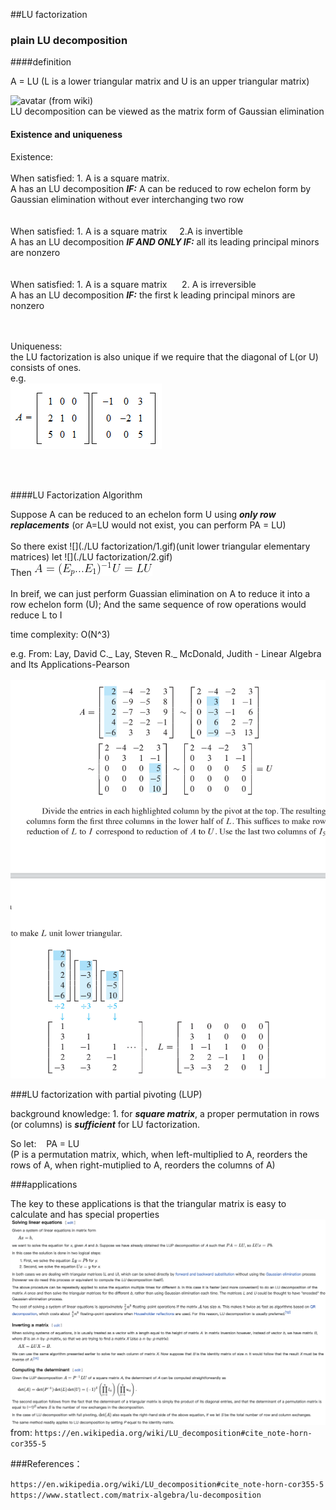 ##LU factorization

### plain LU decomposition

####definition

A = LU (L is a lower triangular matrix and U is an upper triangular matrix)

![avatar](https://wikimedia.org/api/rest_v1/media/math/render/svg/d536704df4f1374607bef1519ce452a28ea4a03a)
(from wiki)  
LU decomposition can be viewed as the matrix form of Gaussian elimination

#### Existence and uniqueness

Existence:   <br /> <br />
When satisfied: 1. A is a square matrix.  
A has an LU decomposition _**IF:**_ A can be reduced to row echelon form by Gaussian elimination without ever interchanging two row
 <br /> <br /> <br />
When satisfied: 1. A is a square matrix &nbsp;&nbsp;&nbsp;&nbsp;2.A is invertible      
A has an LU decomposition _**IF AND ONLY IF:**_ all its leading principal minors are nonzero
 <br /> <br /> <br />
When satisfied: 1. A is a square matrix &nbsp;&nbsp;&nbsp;&nbsp; 2. A is irreversible   
A has an LU decomposition **_IF:_** the first k leading principal minors are nonzero
 <br /> <br /> <br />

Uniqueness:  
the LU factorization is also unique if we require that the diagonal of L(or U) consists of ones.   
e.g.   
![](./res/lu-decomposition__13.png)

<br /> <br />

####LU Factorization Algorithm

Suppose A can be reduced to an echelon form U using **_only row replacements_** (or A=LU would not exist, you can perform PA = LU)<br/><br/>
So there exist ![](./LU factorization/1.gif)(unit lower triangular elementary matrices) let ![](./LU factorization/2.gif)<br/>
Then ![](./res/3.gif)<br/><br/>
In breif, we can just perform Guassian elimination on A to reduce it into a row echelon form (U); And the same sequence of row operations would reduce L to I 

time complexity: O(N^3)



e.g. From: Lay, David C._ Lay, Steven R._ McDonald, Judith - Linear Algebra and Its Applications-Pearson<br/><br/>
![](./res/LUexample.png)

###LU factorization with partial pivoting (LUP)

background knowledge: 1. for _**square matrix**_, a proper permutation in rows (or columns) is **_sufficient_** for LU factorization.<br/>

So let:&nbsp;&nbsp;&nbsp; PA = LU  
(P is a permutation matrix, which, when left-multiplied to A, reorders the rows of A, when right-mutiplied to A, reorders the columns of A)
<br/>

###applications

The key to these applications is that the triangular matrix is easy to calculate and has special properties
![](./res/wiki.png)
from: `https://en.wikipedia.org/wiki/LU_decomposition#cite_note-horn-cor355-5`

###References：  

`https://en.wikipedia.org/wiki/LU_decomposition#cite_note-horn-cor355-5 `
`https://www.statlect.com/matrix-algebra/lu-decomposition`